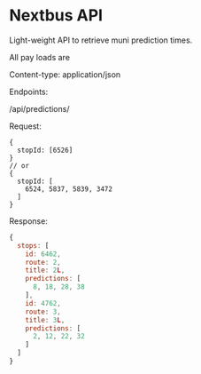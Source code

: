Nextbus API
===========

Light-weight API to retrieve muni prediction times.

All pay loads are

Content-type: application/json

Endpoints:

/api/predictions/

Request:
```
{
  stopId: [6526]
}
// or
{
  stopId: [
    6524, 5837, 5839, 3472
  ]
}
```


Response:
```javascript
{
  stops: [
    id: 6462,
    route: 2,
    title: 2L,
    predictions: [
      8, 18, 28, 38
    ],
    id: 4762,
    route: 3,
    title: 3L,
    predictions: [
      2, 12, 22, 32
    ]
  ]
}
```